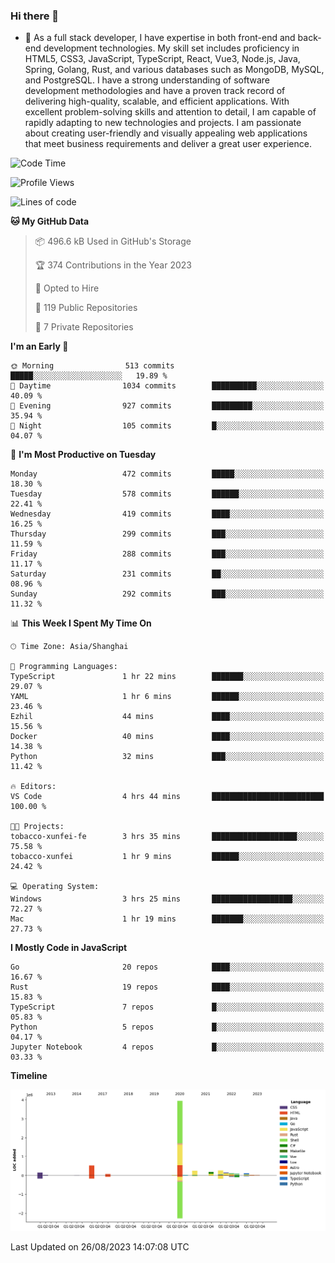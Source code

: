### Hi there 👋

- 🌱 As a full stack developer, I have expertise in both front-end and back-end development technologies. My skill set includes proficiency in HTML5, CSS3, JavaScript, TypeScript, React, Vue3, Node.js, Java, Spring, Golang, Rust, and various databases such as MongoDB, MySQL, and PostgreSQL. I have a strong understanding of software development methodologies and have a proven track record of delivering high-quality, scalable, and efficient applications. With excellent problem-solving skills and attention to detail, I am capable of rapidly adapting to new technologies and projects. I am passionate about creating user-friendly and visually appealing web applications that meet business requirements and deliver a great user experience.

<!--START_SECTION:waka-->
![Code Time](http://img.shields.io/badge/Code%20Time-1%2C105%20hrs%2018%20mins-blue)

![Profile Views](http://img.shields.io/badge/Profile%20Views-0-blue)

![Lines of code](https://img.shields.io/badge/From%20Hello%20World%20I%27ve%20Written-6.0%20million%20lines%20of%20code-blue)

**🐱 My GitHub Data** 

> 📦 496.6 kB Used in GitHub's Storage 
 > 
> 🏆 374 Contributions in the Year 2023
 > 
> 💼 Opted to Hire
 > 
> 📜 119 Public Repositories 
 > 
> 🔑 7 Private Repositories 
 > 
**I'm an Early 🐤** 

```text
🌞 Morning                513 commits         █████░░░░░░░░░░░░░░░░░░░░   19.89 % 
🌆 Daytime                1034 commits        ██████████░░░░░░░░░░░░░░░   40.09 % 
🌃 Evening                927 commits         █████████░░░░░░░░░░░░░░░░   35.94 % 
🌙 Night                  105 commits         █░░░░░░░░░░░░░░░░░░░░░░░░   04.07 % 
```
📅 **I'm Most Productive on Tuesday** 

```text
Monday                   472 commits         █████░░░░░░░░░░░░░░░░░░░░   18.30 % 
Tuesday                  578 commits         ██████░░░░░░░░░░░░░░░░░░░   22.41 % 
Wednesday                419 commits         ████░░░░░░░░░░░░░░░░░░░░░   16.25 % 
Thursday                 299 commits         ███░░░░░░░░░░░░░░░░░░░░░░   11.59 % 
Friday                   288 commits         ███░░░░░░░░░░░░░░░░░░░░░░   11.17 % 
Saturday                 231 commits         ██░░░░░░░░░░░░░░░░░░░░░░░   08.96 % 
Sunday                   292 commits         ███░░░░░░░░░░░░░░░░░░░░░░   11.32 % 
```


📊 **This Week I Spent My Time On** 

```text
🕑︎ Time Zone: Asia/Shanghai

💬 Programming Languages: 
TypeScript               1 hr 22 mins        ███████░░░░░░░░░░░░░░░░░░   29.07 % 
YAML                     1 hr 6 mins         ██████░░░░░░░░░░░░░░░░░░░   23.46 % 
Ezhil                    44 mins             ████░░░░░░░░░░░░░░░░░░░░░   15.56 % 
Docker                   40 mins             ████░░░░░░░░░░░░░░░░░░░░░   14.38 % 
Python                   32 mins             ███░░░░░░░░░░░░░░░░░░░░░░   11.42 % 

🔥 Editors: 
VS Code                  4 hrs 44 mins       █████████████████████████   100.00 % 

🐱‍💻 Projects: 
tobacco-xunfei-fe        3 hrs 35 mins       ███████████████████░░░░░░   75.58 % 
tobacco-xunfei           1 hr 9 mins         ██████░░░░░░░░░░░░░░░░░░░   24.42 % 

💻 Operating System: 
Windows                  3 hrs 25 mins       ██████████████████░░░░░░░   72.27 % 
Mac                      1 hr 19 mins        ███████░░░░░░░░░░░░░░░░░░   27.73 % 
```

**I Mostly Code in JavaScript** 

```text
Go                       20 repos            ████░░░░░░░░░░░░░░░░░░░░░   16.67 % 
Rust                     19 repos            ████░░░░░░░░░░░░░░░░░░░░░   15.83 % 
TypeScript               7 repos             █░░░░░░░░░░░░░░░░░░░░░░░░   05.83 % 
Python                   5 repos             █░░░░░░░░░░░░░░░░░░░░░░░░   04.17 % 
Jupyter Notebook         4 repos             █░░░░░░░░░░░░░░░░░░░░░░░░   03.33 % 
```



**Timeline**

![Lines of Code chart](https://raw.githubusercontent.com/elton/elton/main/assets/bar_graph.png)


 Last Updated on 26/08/2023 14:07:08 UTC
<!--END_SECTION:waka-->

<!--
**elton/elton** is a ✨ _special_ ✨ repository because its `README.md` (this file) appears on your GitHub profile.

Here are some ideas to get you started:

- 🔭 I’m currently working on ...
- 🌱 I’m currently learning ...
- 👯 I’m looking to collaborate on ...
- 🤔 I’m looking for help with ...
- 💬 Ask me about ...
- 📫 How to reach me: ...
- 😄 Pronouns: ...
- ⚡ Fun fact: ...
-->
